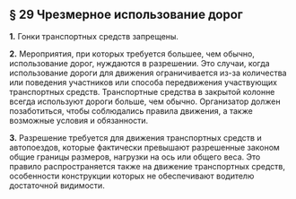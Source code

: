 ## § 29 Чрезмерное использование дорог

**1.** Гонки транспортных средств запрещены.

**2.** Мероприятия, при которых требуется большее, чем обычно, использование дорог, нуждаются в разрешении. Это случаи, когда использование дороги для движения ограничивается из-за количества или поведения участников или способа передвижения участвующих транспортных средств. Транспортные средства в закрытой колонне всегда используют дороги больше, чем обычно. Организатор должен позаботиться, чтобы соблюдались правила движения, а также возможные условия и обязанности.

**3.** Разрешение требуется для движения транспортных средств и автопоездов, которые фактически превышают разрешенные законом общие границы размеров, нагрузки на ось или общего веса. Это правило распространяется также на движение транспортных средств, особенности конструкции которых не обеспечивают водителю достаточной видимости.
